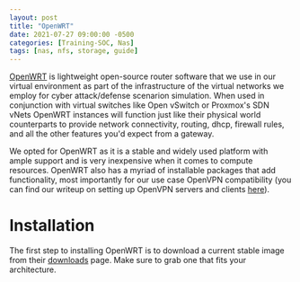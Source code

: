 ```yaml
---
layout: post
title: "OpenWRT"
date: 2021-07-27 09:00:00 -0500
categories: [Training-SOC, Nas]
tags: [nas, nfs, storage, guide]
---
```


[OpenWRT](https://openwrt.org/) is lightweight open-source router software that we use in our virtual environment as part of the infrastructure of the virtual networks we employ for cyber attack/defense scenarion simulation. When used in conjunction with virtual switches like Open vSwitch or Proxmox's SDN vNets OpenWRT instances will function just like their physical world counterparts to provide network connectivity, routing, dhcp, firewall rules, and all the other features you'd expect from a gateway.

We opted for OpenWRT as it is a stable and widely used platform with ample support and is very inexpensive when it comes to compute resources. OpenWRT also has a myriad of installable packages that add functionality, most importantly for our use case OpenVPN compatibility (you can find our writeup on setting up OpenVPN servers and clients [here]()).

# Installation
The first step to installing OpenWRT is to download a current stable image from their [downloads](https://downloads.openwrt.org/) page. Make sure to grab one that fits your architecture.

